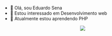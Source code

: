- 👋 Olá, sou Eduardo Sena
- 👀 Estou interessado em Desenvolvimento web
- 🌱 Atualmente estou aprendendo PHP


<div class="readme" align="center" dir="auto">
<a href="https://github.com/eduardodasilva74">
  <img src="https://github-readme-stats.vercel.app/api?username=eduardodasilva74&show_icons=true&theme=dark&include_all_commits=true&count_private=true" />
</a>
</div>
<!---
eduardodasilva74/eduardodasilva74 is a ✨ special ✨ repository because its `README.md` (this file) appears on your GitHub profile.
You can click the Preview link to take a look at your changes.
--->
